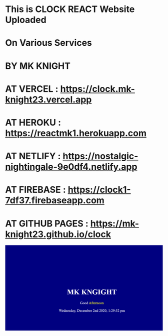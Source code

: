 # This is CLOCK REACT Website Uploaded
# On Various Services

#    BY MK KNIGHT

# AT VERCEL  : https://clock.mk-knight23.vercel.app
# AT HEROKU : https://reactmk1.herokuapp.com
# AT NETLIFY : https://nostalgic-nightingale-9e0df4.netlify.app
# AT FIREBASE : https://clock1-7df37.firebaseapp.com
# AT GITHUB PAGES : https://mk-knight23.github.io/clock

![Screenshot](clock-ss.png)
